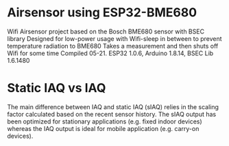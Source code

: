 # Airsensor using ESP32-BME680
Wifi Airsensor project based on the Bosch BME680 sensor with BSEC library
Designed for low-power usage with Wifi-sleep in between to prevent temperature radiation to BME680
Takes a measurement and then shuts off Wifi for some time
Compiled 05-21. ESP32 1.0.6, Arduino 1.8.14, BSEC Lib 1.6.1480 

# Static IAQ vs IAQ
The main difference between IAQ and static IAQ (sIAQ) relies in the scaling factor calculated based on the recent sensor history. The sIAQ output has been optimized for stationary applications (e.g. fixed indoor devices) whereas the IAQ output is ideal for mobile application (e.g. carry-on devices).